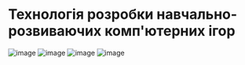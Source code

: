 # Технологія розробки навчально-розвиваючих комп'ютерних ігор

![image](https://github.com/user-attachments/assets/bcc80202-354f-4fdb-bc96-be7f77dc2cc9)
![image](https://github.com/user-attachments/assets/7ee7684b-9edb-4b3f-bf74-b724fc0c5718)
![image](https://github.com/user-attachments/assets/91b646f7-d722-4ef2-82a6-ad97b770534f)
![image](https://github.com/user-attachments/assets/3da0728c-1a29-41d1-89a2-4d864eddd65a)
